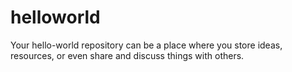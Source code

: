 # helloworld
Your hello-world repository can be a place where you store ideas, resources, or even share and discuss things with others.
